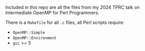 Included in this repo are all the files from my 2024 TPRC talk on Intermediate OpenMP for Perl Programmers.

There is a `Makefile` for all `.c` files, all Perl scripts require:

* `OpenMP::Simple`
* `OpenMP::Environment`
* `gcc` >= 5
